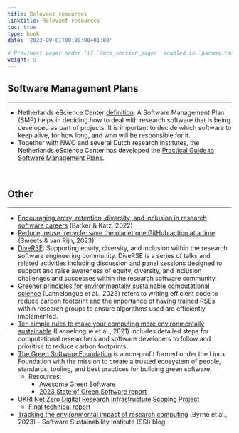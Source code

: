```yaml
---
title: Relevant resources
linktitle: Relevant resources
toc: true
type: book
date: '2023-09-01T00:00:00+01:00'

# Prev/next pager order (if `docs_section_pager` enabled in `params.toml`)
weight: 5
---
```


## Software Management Plans
---

- Netherlands eScience Center [definition](https://www.esciencecenter.nl/knowledge-base/): A Software Management Plan (SMP) helps in deciding how to deal with research software that is being developed as part of projects. It is important to decide which software to keep alive, for how long, and who will be responsible for it. 
- Together with NWO and several Dutch research institutes, the Netherlands eScience Center has developed the [Practical Guide to Software Management Plans](https://www.esciencecenter.nl/national-guidelines-for-software-management-plans/). 


<br>

## Other
---

- [Encouraging entry, retention, diversity, and inclusion in research software careers](https://www.researchsoft.org/blog/2022-09/) (Barker & Katz, 2022)
- [Reduce, reuse, recycle: save the planet one GitHub action at a time](https://blog.esciencecenter.nl/reduce-reuse-recycle-save-the-planet-one-github-action-at-a-time-4ab602255c3f) (Smeets & van Rijn, 2023) 
- [DiveRSE](https://diverse-rse.github.io/): Supporting equity, diversity, and inclusion within the research software engineering community. DiveRSE is a series of talks and related activities including discussion and panel sessions designed to support and raise awareness of equity, diversity, and inclusion challenges and successes within the research software community.
- [Greener principles for environmentally sustainable computational science](https://www.nature.com/articles/s43588-023-00461-y) (Lannelongue et al., 2023) refers to writing efficient code to reduce carbon footprint and the importance of having trained RSEs within research groups to ensure algorithms used are efficiently implemented. 
- [Ten simple rules to make your computing more environmentally sustainable](https://journals.plos.org/ploscompbiol/article?id=10.1371/journal.pcbi.1009324) (Lannelongue et al., 2021) includes detailed steps for computational researchers and software developers to follow and prioritise to reduce carbon footprints.  
- [The Green Software Foundation](https://greensoftware.foundation/) is a non-profit formed under the Linux Foundation with the mission to create a trusted ecosystem of people, standards, tooling, and best practices for building green software.
    - Resources:
        - [Awesome Green Software](https://github.com/Green-Software-Foundation/awesome-green-software#code-based)
        - [2023 State of Green Software report](https://stateof.greensoftware.foundation/) 
- [UKRI Net Zero Digital Research Infrastructure Scoping Project](https://net-zero-dri.ceda.ac.uk/)
    - [Final technical report](https://zenodo.org/record/8199984)
- [Tracking the environmental impact of research computing](https://software.ac.uk/blog/2023-08-15-tracking-environmental-impact-research-computing) (Byrne et al., 2023) - Software Sustainability Institute (SSI) blog.
